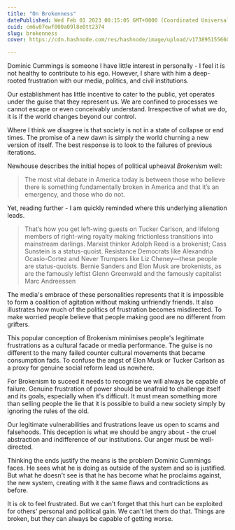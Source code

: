 ```yaml
---
title: "On Brokenness"
datePublished: Wed Feb 01 2023 00:15:05 GMT+0000 (Coordinated Universal Time)
cuid: cm6v07ewf000a09l8e0tt2374
slug: brokenness
cover: https://cdn.hashnode.com/res/hashnode/image/upload/v1738951556603/e3af9afb-785f-4ce4-84d2-b29c29542e65.webp

---
```


Dominic Cummings is someone I have little interest in personally - I feel it is not healthy to contribute to his ego. However, I share with him a deep-rooted frustration with our media, politics, and civil institutions.

Our establishment has little incentive to cater to the public, yet operates under the guise that they represent us. We are confined to processes we cannot escape or even conceivably understand. Irrespective of what we do, it is if the world changes beyond our control.

Where I think we disagree is that society is not in a state of collapse or end times. The promise of a new dawn is simply the world churning a new version of itself. The best response is to look to the failures of previous iterations.

Newhouse describes the initial hopes of political upheaval _Brokenism_ well:

> The most vital debate in America today is between those who believe there is something fundamentally broken in America and that it’s an emergency, and those who do not.

Yet, reading further - I am quickly reminded where this underlying alienation leads.

> That’s how you get left-wing guests on Tucker Carlson, and lifelong members of right-wing royalty making frictionless transitions into mainstream darlings. Marxist thinker Adolph Reed is a brokenist; Cass Sunstein is a status-quoist. Resistance Democrats like Alexandria Ocasio-Cortez and Never Trumpers like Liz Cheney—these people are status-quoists. Bernie Sanders and Elon Musk are brokenists, as are the famously leftist Glenn Greenwald and the famously capitalist Marc Andreessen

The media's embrace of these personalities represents that it is impossible to form a coalition of agitation without making unfriendly friends. It also illustrates how much of the politics of frustration becomes misdirected. To make worried people believe that people making good are no different from grifters.

This popular conception of Brokenism minimises people's legitimate frustrations as a cultural facade or media performance. The guise is no different to the many failed counter cultural movements that became consumption fads. To confuse the angst of Elon Musk or Tucker Carlson as a proxy for genuine social reform lead us nowhere.

For Brokenism to suceed it needs to recognise we will always be capable of failure. Genuine frustration of power should be unafraid to challenge itself and its goals, especially when it's difficult. It must mean something more than selling people the lie that it is possible to build a new society simply by ignoring the rules of the old.

Our legitimate vulnerabilities and frustrations leave us open to scams and falsehoods. This deception is what we should be angry about - the cruel abstraction and indifference of our institutions. Our anger must be well-directed.

Thinking the ends justify the means is the problem Dominic Cummings faces. He sees what he is doing as outside of the system and so is justified. But what he doesn't see is that he has become what he proclaims against, the new system, creating with it the same flaws and contradictions as before.

It is ok to feel frustrated. But we can't forget that this hurt can be exploited for others' personal and political gain. We can't let them do that. Things are broken, but they can always be capable of getting worse.